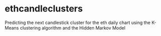 # ethcandleclusters
Predicting the next candlestick cluster for the eth daily chart using the K-Means clustering algorithm and the Hidden Markov Model
